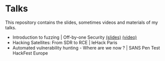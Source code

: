 # Talks
This repository contains the slides, sometimes videos and materials of my talks.

- Introduction to fuzzing | Off-by-one Security [(slides)](https://github.com/20urc3/Talks/blob/main/Off-By-One/Fuzzing_%20A%20gentle%20introduction..pdf) [(video)](https://youtu.be/gTISW-5Uy6I)
- Hacking Satellites: From SDR to RCE | leHack Paris
- Automated vulnerability hunting - Where are we now ? | SANS Pen Test HackFest Europe

